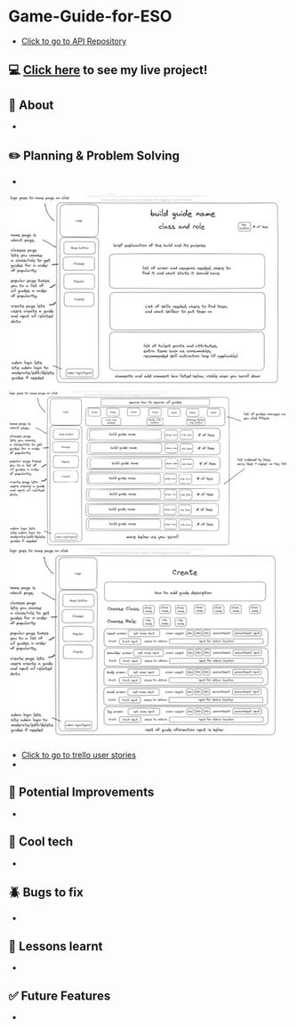 # Game-Guide-for-ESO
- [Click to go to API Repository](https://github.com/amarynn/Game-Guide-For-ESO-API)

## :computer: [Click here](https://fortress-eso-guides.onrender.com/) to see my live project!

## :page_facing_up: About
- 

## :pencil2: Planning & Problem Solving
- 
![Wireframe picture](./guide_page_wireframe.png)
![Wireframe picture](./classes_page_wireframe.png)
![Wireframe picture](./create_page_wireframe.png)
- [Click to go to trello user stories](https://trello.com/b/6fCYEAni/game-guides-eso)
-

## :star2: Potential Improvements
- 

## :rocket: Cool tech
- 

## :beetle: Bugs to fix
- 

## :notebook: Lessons learnt
- 

## :white_check_mark: Future Features
- 